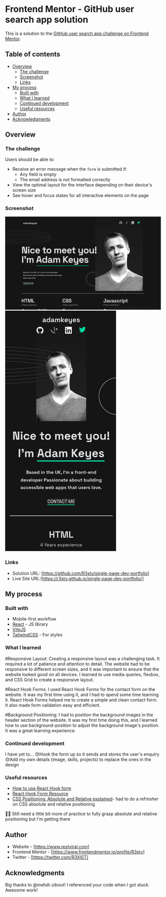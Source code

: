 # Frontend Mentor - GitHub user search app solution

This is a solution to the [GitHub user search app challenge on Frontend Mentor](https://www.frontendmentor.io/challenges/github-user-search-app-Q09YOgaH6).

## Table of contents

- [Overview](#overview)
  - [The challenge](#the-challenge)
  - [Screenshot](#screenshot)
  - [Links](#links)
- [My process](#my-process)
  - [Built with](#built-with)
  - [What I learned](#what-i-learned)
  - [Continued development](#continued-development)
  - [Useful resources](#useful-resources)
- [Author](#author)
- [Acknowledgments](#acknowledgments)

## Overview

### The challenge

Users should be able to:

- Receive an error message when the `form` is submitted if:
  - Any field is empty
  - The email address is not formatted correctly
- View the optimal layout for the interface depending on their device's screen size
- See hover and focus states for all interactive elements on the page

### Screenshot

![](./src/assets/images/desktop.png)
![](./src/assets/images/mobile.png)

### Links

- Solution URL: [https://github.com/R3sty/single-page-dev-portfolio]
- Live Site URL:[https://r3sty.github.io/single-page-dev-portfolio/]

## My process

### Built with

- Mobile-first workflow
- [React](https://reactjs.org/) - JS library
- [ViteJS](https://vitejs.dev/)
- [TailwindCSS](https://tailwindcss.com/) - For styles

### What I learned

#Responsive Layout:
Creating a responsive layout was a challenging task. It required a lot of patience and attention to detail. The website had to be responsive to different screen sizes, and it was important to ensure that the website looked good on all devices. I learned to use media queries, flexbox, and CSS Grid to create a responsive layout.

#React Hook Forms:
I used React Hook Forms for the contact form on the website. It was my first time using it, and I had to spend some time learning it. React Hook Forms helped me to create a simple and clean contact form. It also made form validation easy and efficient.

#Background Positioning:
I had to position the background images in the header section of the website. It was my first time doing this, and I learned how to use background-position to adjust the background image's position. It was a great learning experience.

### Continued development

I have yet to...
😓Hook the form up so it sends and stores the user's enquiry
😓Add my own details (image, skills, projects) to replace the ones in the design

### Useful resources

- [How to use React Hook form](https://www.youtube.com/watch?v=4oCH5WaJHzk)
- [React Hook Form Resource](https://react-hook-form.com/)
- [CSS Positioning: Absolute and Relative explained](https://www.youtube.com/watch?v=P6UgYq3J3Qs)- had to do a refresher on CSS absolute and relative positioning

😮‍💨 Still need a little bit more of practice to fully grasp absolute and relative positioning but I'm getting there

## Author

- Website - [https://www.restyiral.com]
- Frontend Mentor - [https://www.frontendmentor.io/profile/R3sty]
- Twitter - [https://twitter.com/R3XIST]

## Acknowledgments

Big thanks to @mehdi-zibout! I referenced your code when I got stuck. Awesome work!
